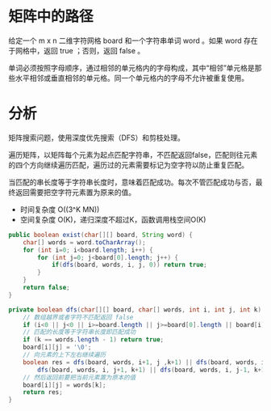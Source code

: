 
# 矩阵中的路径

给定一个 m x n 二维字符网格 board 和一个字符串单词 word 。如果 word 存在于网格中，返回 true ；否则，返回 false 。

单词必须按照字母顺序，通过相邻的单元格内的字母构成，其中“相邻”单元格是那些水平相邻或垂直相邻的单元格。同一个单元格内的字母不允许被重复使用。

# 分析

矩阵搜索问题，使用深度优先搜索（DFS）和剪枝处理。

遍历矩阵，以矩阵每个元素为起点匹配字符串，不匹配返回false，匹配则往元素的四个方向继续遍历匹配，遍历过的元素需要标记为空字符以防止重复匹配。

当匹配的串长度等于字符串长度时，意味着匹配成功。每次不管匹配成功与否，最终返回需要把空字符元素置为原来的值。

- 时间复杂度 O(\(3^K MN\))
- 空间复杂度 O(K)，递归深度不超过K，函数调用栈空间O(K)

```java
public boolean exist(char[][] board, String word) {
    char[] words = word.toCharArray();
    for (int i=0; i<board.length; i++) {
        for (int j=0; j<board[0].length; j++) {
            if(dfs(board, words, i, j, 0)) return true;
        }
    }
    return false;
}

private boolean dfs(char[][] board, char[] words, int i, int j, int k) {
    // 数组越界或者字符不匹配返回 false
    if (i<0 || j<0 || i>=board.length || j>=board[0].length || board[i][j]!=words[k]) return false;
    // 匹配的长度等于字符串长度即匹配成功
    if (k == words.length - 1) return true;
    board[i][j] = '\0';
    // 向元素的上下左右继续遍历
    boolean res = dfs(board, words, i+1, j ,k+1) || dfs(board, words, i-1, j, k+1) || 
        dfs(board, words, i, j+1, k+1) || dfs(board, words, i, j-1, k+1);
    // 然后返回前要把当前元素置为原本的值
    board[i][j] = words[k];
    return res;
}
```
